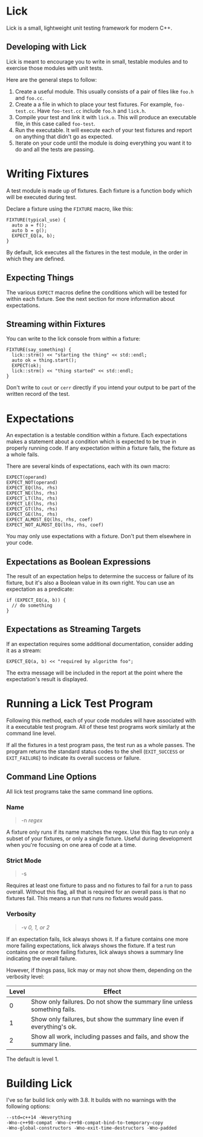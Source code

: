 # Lick

Lick is a small, lightweight unit testing framework for modern C++.

## Developing with Lick

Lick is meant to encourage you to write in small, testable modules and to
exercise those modules with unit tests.

Here are the general steps to follow:

1. Create a useful module.  This usually consists of a pair of files like
   `foo.h` and `foo.cc`.
1. Create a a file in which to place your test fixtures.  For example,
   `foo-test.cc`.  Have `foo-test.cc` include `foo.h` and `lick.h`.
1. Compile your test and link it with `lick.o`. This will produce an executable
   file, in this case called `foo-test`.
1. Run the executable. It will execute each of your test fixtures and report
   on anything that didn't go as expected.
1. Iterate on your code until the module is doing everything you want it to do
   and all the tests are passing.

# Writing Fixtures

A test module is made up of fixtures. Each fixture is a function body which
will be executed during test.

Declare a fixture using the `FIXTURE` macro, like this:


```
FIXTURE(typical_use) {
  auto a = f();
  auto b = g();
  EXPECT_EQ(a, b);
}
```

By default, lick executes all the fixtures in the test module, in the order
in which they are defined.

## Expecting Things

The various `EXPECT` macros define the conditions which will be tested for
within each fixture.  See the next section for more information about
expectations.

## Streaming within Fixtures

You can write to the lick console from within a fixture:

```
FIXTURE(say_something) {
  lick::strm() << "starting the thing" << std::endl;
  auto ok = thing.start();
  EXPECT(ok);
  lick::strm() << "thing started" << std::endl;
}
```

Don't write to `cout` or `cerr` directly if you intend your output to be part
of the written record of the test.

# Expectations

An expectation is a testable condition within a fixture.  Each expectations
makes a statement about a condition which is expected to be true in properly
running code. If any expectation within a fixture fails, the fixture as a
whole fails.

There are several kinds of expectations, each with its own macro:


```
EXPECT(operand)
EXPECT_NOT(operand)
EXPECT_EQ(lhs, rhs)
EXPECT_NE(lhs, rhs)
EXPECT_LT(lhs, rhs)
EXPECT_LE(lhs, rhs)
EXPECT_GT(lhs, rhs)
EXPECT_GE(lhs, rhs)
EXPECT_ALMOST_EQ(lhs, rhs, coef)
EXPECT_NOT_ALMOST_EQ(lhs, rhs, coef)
```

You may only use expectations with a fixture.  Don't put them elsewhere in
your code.

## Expectations as Boolean Expressions

The result of an expectation helps to determine the success or failure of its
fixture, but it's also a Boolean value in its own right. You can use an
expectation as a predicate:

```
if (EXPECT_EQ(a, b)) {
  // do something
}
```

## Expectations as Streaming Targets

If an expectation requires some additional documentation, consider adding it
as a stream:

```
EXPECT_EQ(a, b) << "required by algorithm foo";
```

The extra message will be included in the report at the point where the
expectation's result is displayed.

# Running a Lick Test Program

Following this method, each of your code modules will have associated with it
a executable test program. All of these test programs work similarly at the
command line level.

If all the fixtures in a test program pass, the test run as a whole passes.
The program returns the standard status codes to the shell (`EXIT_SUCCESS`
or `EXIT_FAILURE`) to indicate its overall success or failure.

## Command Line Options

All lick test programs take the same command line options.

### Name

> -n _regex_

A fixture only runs if its name matches the regex. Use this flag to run only a
subset of your fixtures, or only a single fixture. Useful during development
when you're focusing on one area of code at a time.

### Strict Mode
> -s

Requires at least one fixture to pass and no fixtures to fail for a run to pass
overall. Without this flag, all that is required for an overall pass is that no
fixtures fail. This means a run that runs no fixtures would pass.

### Verbosity

> -v _0, 1, or 2_

If an expectation fails, lick always shows it. If a fixture contains one more
more failing expectations, lick always shows the fixture. If a test run
contains one or more failing fixtures, lick always shows a summary line
indicating the overall failure.

However, if things pass, lick may or may not show them, depending on the
verbosity level:

| Level | Effect |
| ----- | ------ |
| 0 | Show only failures. Do not show the summary line unless something fails. |
| 1 | Show only failures, but show the summary line even if everything's ok. |
| 2 | Show all work, including passes and fails, and show the summary line. |

The default is level 1.

# Building Lick

I've so far build lick only with 3.8. It builds with no warnings with the following options:

```
--std=c++14 -Weverything
-Wno-c++98-compat -Wno-c++98-compat-bind-to-temporary-copy
-Wno-global-constructors -Wno-exit-time-destructors -Wno-padded
```
